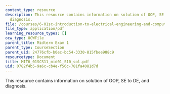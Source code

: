 ```yaml
---
content_type: resource
description: This resource contains information on solution of OOP, SE to DE, and
  diagnosis.
file: /courses/6-01sc-introduction-to-electrical-engineering-and-computer-science-i-spring-2011/0782f4b59a6ccb4ef56c781fa4081d7d_MIT6_01SCS11_mid01_S10_sol.pdf
file_type: application/pdf
learning_resource_types: []
ocw_type: OCWFile
parent_title: Midterm Exam 1
parent_type: CourseSection
parent_uid: 24776cfb-b0ec-bc54-3330-815fbee988c9
resourcetype: Document
title: MIT6_01SCS11_mid01_S10_sol.pdf
uid: 0782f4b5-9a6c-cb4e-f56c-781fa4081d7d
---
```

This resource contains information on solution of OOP, SE to DE, and diagnosis.

